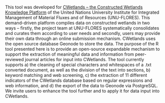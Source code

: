 This tool was developed for [CWetlands – the Constructed Wetlands Knowledge Platform](http://www.cwetlands.net/) of the United Nations University Institute for Integrated Management of Material Fluxes and of Resources (UNU-FLORES). This demand-driven platform compiles data on constructed wetlands in two ways – ­firstly, the project team at UNU-FLORES systematically consolidates and curates them according to user needs and secondly, users may provide their own data through an online submission mechanism. CWetlands uses the open source database Geonode to store the data. The purpose of the R tool presented here is to provide an open-source expandable mechanism to support the extraction of meaningful data and information from peer-reviewed journal articles for input into CWetlands. The tool currently supports a) the cleaning of special characters and whitespaces of a .txt converted document, as well as the division of the text into sections, b) keyword matching and web screening, c) the extraction of 11 different indicators of the CWetlands database based on regular expressions and web information, and d) the export of the data to Geonode via PostgreSQL. We invite users to enhance  the tool further and to apply it for data input into CWetlands.
